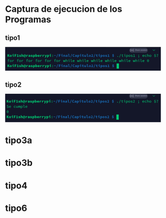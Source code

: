 #    Captura de ejecucion de los Programas

## tipo1
![](Imagenes/Capitulo2/Captura1.PNG)
## tipo2
![](Imagenes/Capitulo2/Captura2.PNG)

# tipo3a

# tipo3b

# tipo4

# tipo6
